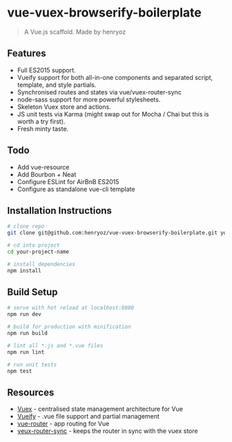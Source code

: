 # vue-vuex-browserify-boilerplate

> A Vue.js scaffold. Made by henryoz

## Features
- Full ES2015 support.
- Vueify support for both all-in-one components and separated script, template, and style partials.
- Synchronised routes and states via vue/vuex-router-sync
- node-sass support for more powerful stylesheets.
- Skeleton Vuex store and actions.
- JS unit tests via Karma (might swap out for Mocha / Chai but this is worth a try first).
- Fresh minty taste.

## Todo
- Add vue-resource
- Add Bourbon + Neat
- Configure ESLint for AirBnB ES2015
- Configure as standalone vue-cli template


## Installation Instructions
``` bash
# clone repo
git clone git@github.com:henryoz/vue-vuex-browserify-boilerplate.git your-project-name

# cd into project
cd your-project-name

# install dependencies
npm install
```

## Build Setup

``` bash
# serve with hot reload at localhost:8080
npm run dev

# build for production with minification
npm run build

# lint all *.js and *.vue files
npm run lint

# run unit tests
npm test
```

## Resources
- [Vuex](http://vuex.vuejs.org/en/intro.html) - centralised state management architecture for Vue
- [Vueify](https://github.com/vuejs/vueify) - .vue file support and partial management
- [vue-router](http://router.vuejs.org/en/index.html) - app routing for Vue
- [veux-router-sync](https://github.com/vuejs/vuex-router-sync) - keeps the router in sync with the vuex store
